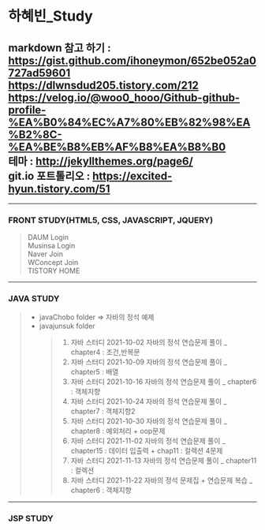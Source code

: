 # 하혜빈_Study
markdown 참고 하기 : https://gist.github.com/ihoneymon/652be052a0727ad59601      
                  https://dlwnsdud205.tistory.com/212    
                  https://velog.io/@woo0_hooo/Github-github-profile-%EA%B0%84%EC%A7%80%EB%82%98%EA%B2%8C-%EA%BE%B8%EB%AF%B8%EA%B8%B0      
테마 : http://jekyllthemes.org/page6/      
git.io 포트톨리오 : https://excited-hyun.tistory.com/51      
------------------------------------------------------------------------------------------------------------------     
* * *

         
### FRONT STUDY(HTML5, CSS, JAVASCRIPT, JQUERY)
 > DAUM Login    
 > Musinsa Login     
 > Naver Join     
 > WConcept Join     
 > TISTORY HOME      
                   
                                
* * *
### JAVA STUDY
> * javaChobo folder => 자바의 정석 예제      
> * javajunsuk folder 
>	>  1. 자바 스터디 2021-10-02 자바의 정석 연습문제 풀이 _ chapter4 : 조건,반복문     
>	>  2. 자바 스터디 2021-10-09 자바의 정석 연습문제 풀이 _ chapter5 : 배열     
>	>  3. 자바 스터디 2021-10-16 자바의 정석 연습문제 풀이 _ chapter6 : 객체지향       
>	>  4. 자바 스터디 2021-10-24 자바의 정석 연습문제 풀이 _ chapter7 : 객체지향2    
>	>  5. 자바 스터디 2021-10-30  자바의 정석 연습문제 풀이 _ chapter8 : 예외처리 + oop문제    
>	>  6. 자바 스터디 2021-11-02  자바의 정석 연습문제 풀이 _ chapter15 : 데이터 입출력 +  chap11 : 컬렉션 4문제    
>	>  7. 자바 스터디 2021-11-13  자바의 정석 연습문제 풀이 _ chapter11 : 컬렉션    
>	>  8. 자바 스터디 2021-11-22 자바의 정석 문제집 + 연습문제 복습 _ chapter6 : 객체지향      
    
* * *
                   
         
### JSP STUDY
